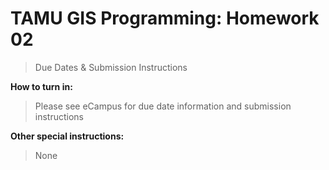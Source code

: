 # TAMU GIS Programming: Homework 02 
> Due Dates & Submission Instructions


**How to turn in:**
> Please see eCampus for due date information and submission instructions


**Other special instructions:**
> None
